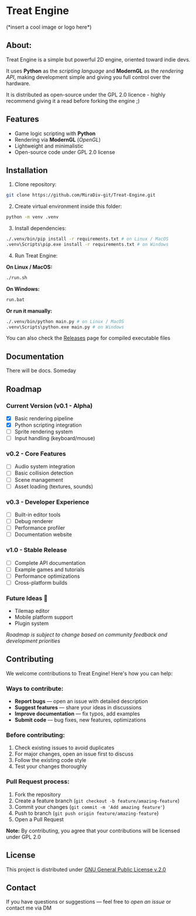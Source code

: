 # Treat Engine

(\*insert a cool image or logo here*)



## **About:**  
Treat Engine is a simple but powerful 2D engine, oriented toward indie devs.

It uses **Python** as the *scripting language* and **ModernGL** as the *rendering API*,
making development simple and giving you full control over the hardware.

It is distributed as open-source under the GPL 2.0 licence - highly recommend 
giving it a read before forking the engine ;)



## Features

- Game logic scripting with **Python**
- Rendering via **ModernGL** (*OpenGL*)
- Lightweight and minimalistic
- Open-source code under GPL 2.0 license



## Installation

1. Clone repository:  
```bash
git clone https://github.com/MiraDiv-git/Treat-Engine.git
```
2. Create virtual environment inside this folder:
```bash
python -m venv .venv
```
3. Install dependencies:
```bash
./.venv/bin/pip install -r requirements.txt # on Linux / MacOS
.venv\Scripts\pip.exe install -r requirements.txt # on Windows
```
4. Run Treat Engine:

**On Linux / MacOS:**
```bash
./run.sh
```
**On Windows:**
```bash
run.bat
```
**Or run it manually:**
```bash
./.venv/bin/python main.py # on Linux / MacOS
.venv\Scripts\python.exe main.py # on Windows
```
You can also check the [Releases](https://github.com/MiraDiv-git/Treat-Engine/releases) page for 
compiled executable files



## Documentation
There will be docs. Someday



## Roadmap

### Current Version (v0.1 - Alpha)
- [x] Basic rendering pipeline
- [x] Python scripting integration  
- [ ] Sprite rendering system
- [ ] Input handling (keyboard/mouse)

### v0.2 - Core Features
- [ ] Audio system integration
- [ ] Basic collision detection
- [ ] Scene management
- [ ] Asset loading (textures, sounds)

### v0.3 - Developer Experience  
- [ ] Built-in editor tools
- [ ] Debug renderer
- [ ] Performance profiler
- [ ] Documentation website

### v1.0 - Stable Release
- [ ] Complete API documentation
- [ ] Example games and tutorials
- [ ] Performance optimizations
- [ ] Cross-platform builds

### Future Ideas 💭
- Tilemap editor
- Mobile platform support
- Plugin system

*Roadmap is subject to change based on community feedback and development priorities*



## Contributing

We welcome contributions to Treat Engine! Here's how you can help:

### Ways to contribute:
- **Report bugs** — open an issue with detailed description
- **Suggest features** — share your ideas in discussions
- **Improve documentation** — fix typos, add examples
- **Submit code** — bug fixes, new features, optimizations

### Before contributing:
1. Check existing issues to avoid duplicates
2. For major changes, open an issue first to discuss
3. Follow the existing code style
4. Test your changes thoroughly

### Pull Request process:
1. Fork the repository
2. Create a feature branch (`git checkout -b feature/amazing-feature`)
3. Commit your changes (`git commit -m 'Add amazing feature'`)
4. Push to branch (`git push origin feature/amazing-feature`)
5. Open a Pull Request

**Note:** By contributing, you agree that your contributions will be licensed under GPL 2.0



## License
This project is distributed under [GNU General Public License v.2.0](LICENSE)



## Contact
If you have questions or suggestions — feel free to *open an issue*
or contact me via DM